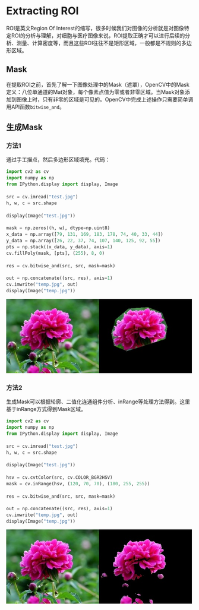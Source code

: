 # Extracting ROI

ROI是英文Region Of Interest的缩写，很多时候我们对图像的分析就是对图像特定ROI的分析与理解，对细胞与医疗图像来说，ROI提取正确才可以进行后续的分析、测量、计算密度等，而且这些ROI往往不是矩形区域，一般都是不规则的多边形区域。

## Mask
在提取ROI之前，首先了解一下图像处理中的Mask（遮罩），OpenCV中的Mask定义：八位单通道的Mat对象，每个像素点值为零或者非零区域。当Mask对象添加到图像上时，只有非零的区域是可见的。OpenCV中完成上述操作只需要简单调用API函数`bitwise_and`。

## 生成Mask

### 方法1
通过手工描点，然后多边形区域填充。代码：
```python
import cv2 as cv
import numpy as np
from IPython.display import display, Image

src = cv.imread("test.jpg")
h, w, c = src.shape

display(Image("test.jpg"))

mask = np.zeros((h, w), dtype=np.uint8)
x_data = np.array([79, 131, 169, 183, 178, 74, 40, 33, 44])
y_data = np.array([26, 22, 37, 74, 107, 140, 125, 92, 55])
pts = np.stack((x_data, y_data), axis=1)
cv.fillPoly(mask, [pts], (255), 8, 0)

res = cv.bitwise_and(src, src, mask=mask)

out = np.concatenate((src, res), axis=1)
cv.imwrite("temp.jpg", out)
display(Image("temp.jpg"))
```

![](Extracting_ROI.md.01.jpg)

### 方法2
生成Mask可以根据轮廓、二值化连通组件分析、inRange等处理方法得到。这里基于inRange方式得到Mask区域。
```python
import cv2 as cv
import numpy as np
from IPython.display import display, Image

src = cv.imread("test.jpg")
h, w, c = src.shape

display(Image("test.jpg"))

hsv = cv.cvtColor(src, cv.COLOR_BGR2HSV)
mask = cv.inRange(hsv, (120, 70, 70), (180, 255, 255))

res = cv.bitwise_and(src, src, mask=mask)

out = np.concatenate((src, res), axis=1)
cv.imwrite("temp.jpg", out)
display(Image("temp.jpg"))
```

![](Extracting_ROI.md.02.jpg)